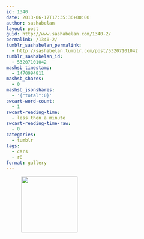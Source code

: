 ```yaml
---
id: 1340
date: 2013-06-17T17:35:36+00:00
author: sashabelan
layout: post
guid: http://www.sashabelan.com/1340-2/
permalink: /1340-2/
tumblr_sashabelan_permalink:
  - http://sashabelan.tumblr.com/post/53207101042
tumblr_sashabelan_id:
  - 53207101042
mashsb_timestamp:
  - 1470994811
mashsb_shares:
  - 0
mashsb_jsonshares:
  - '{"total":0}'
swcart-word-count:
  - 1
swcart-reading-time:
  - less then a minute
swcart-reading-time-raw:
  - 0
categories:
  - tumblr
tags:
  - cars
  - r8
format: gallery
---
```

<div id='gallery-475' class='gallery galleryid-1340 gallery-columns-3 gallery-size-thumbnail'>
  <figure class='gallery-item'> 
  
  <div class='gallery-icon portrait'>
    <a href='http://www.sashabelan.ru/1340-2/attachment/1341/'><img width="150" height="150" src="http://www.sashabelan.ru/wp-content/uploads/2013/06/tumblr_mojsvcRZGP1qarj97o1_500-150x150.jpg" class="attachment-thumbnail size-thumbnail" alt="" /></a>
  </div></figure>
</div>